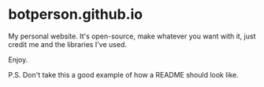 # botperson.github.io

My personal website. It's open-source, make whatever you want with it, just credit me and the libraries I've used.

Enjoy.

P.S. Don't take this a good example of how a README should look like.
